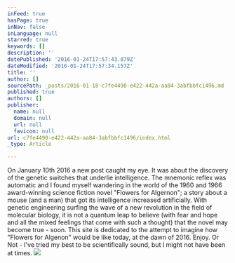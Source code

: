 ```yaml
---
inFeed: true
hasPage: true
inNav: false
inLanguage: null
starred: true
keywords: []
description: ''
datePublished: '2016-01-24T17:57:43.879Z'
dateModified: '2016-01-24T17:57:34.157Z'
title: ''
author: []
sourcePath: _posts/2016-01-18-c7fe4490-e422-442a-aa84-3abfbbfc1496.md
published: true
authors: []
publisher:
  name: null
  domain: null
  url: null
  favicon: null
url: c7fe4490-e422-442a-aa84-3abfbbfc1496/index.html
_type: Article

---
```

On January 10th 2016 a new post caught my eye. It was about the discovery of the genetic switches that underlie intelligence. The mnemonic reflex was automatic and I found myself wandering in the world of the 1960 and 1966 award-winning science fiction novel "Flowers for Algernon"; a story about a mouse (and a man) that got its intelligence increased artificially. With genetic engineering surfing the wave of  a new revolution in the field of molecular biology, it is not a quantum leap to believe (with fear and hope and all the mixed feelings that come with such a thought) that the novel may become true - soon. This site is dedicated to the attempt to imagine how "Flowers for Algenon" would be like today, at the dawn of 2016\. Enjoy. Or Not - I've tried my best to be scientifically sound, but I might not have been at times. ![](https://the-grid-user-content.s3-us-west-2.amazonaws.com/2a8a7aa0-804f-4b3e-870d-3f01000b728b.jpg)